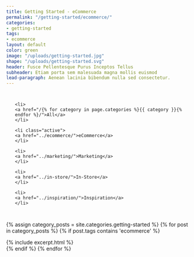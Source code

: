 ```yaml
---
title: Getting Started - eCommerce
permalink: "/getting-started/ecommerce/"
categories:
- getting-started
tags:
- ecommerce
layout: default
color: green
image: "/uploads/getting-started.jpg"
shape: "/uploads/getting-started.svg"
header: Fusce Pellentesque Purus Inceptos Tellus
subheader: Etiam porta sem malesuada magna mollis euismod
lead-paragraph: Aenean lacinia bibendum nulla sed consectetur.
---
```


<!-- Sub Navigation -->
<div class="sub-navigation">
<div class="row">
<div class="small-12 columns">
<ul class="vertical medium-horizontal dropdown menu">
	
	<li>
	<a href="/{% for category in page.categories %}{{ category }}{% endfor %}/">All</a>
	</li>
	
	<li class="active">
	<a href="../ecommerce/">eCommerce</a>
	</li>
	
	<li>
	<a href="../marketing/">Marketing</a>
	</li>
	
	<li>
	<a href="../in-store/">In-Store</a>
	</li>
	
	<li>
	<a href="../inspiration/">Inspiration</a>
	</li>
	
</ul>
</div>
</div>
</div>
<!-- End Sub Navigation -->

<div class="category__content__wrap">
<div class="row category__content" id="category__content">


{% assign category_posts = site.categories.getting-started %}
{% for post in category_posts %}
{% if post.tags contains 'ecommerce' %}
<div class="small-12 medium-6 large-4 columns">
{% include excerpt.html %}
</div>
{% endif %}
{% endfor %}
</div>
</div>